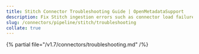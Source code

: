 ```yaml
---
title: Stitch Connector Troubleshooting Guide | OpenMetadataSupport
description: Fix Stitch ingestion errors such as connector load failures, sync interruptions, or missing pipeline details.
slug: /connectors/pipeline/stitch/troubleshooting
collate: true 
---
```


{% partial file="/v1.7/connectors/troubleshooting.md" /%}
